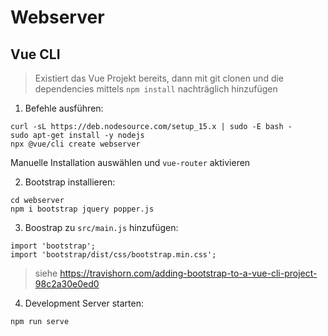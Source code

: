 # Webserver
## Vue CLI
>Existiert das Vue Projekt bereits, dann mit git clonen und die dependencies mittels `npm install` nachträglich hinzufügen
1. Befehle ausführen:
```
curl -sL https://deb.nodesource.com/setup_15.x | sudo -E bash -
sudo apt-get install -y nodejs
npx @vue/cli create webserver
```
Manuelle Installation auswählen und `vue-router` aktivieren

2. Bootstrap installieren:
```
cd webserver
npm i bootstrap jquery popper.js
```
3. Boostrap zu `src/main.js` hinzufügen:
```
import 'bootstrap';
import 'bootstrap/dist/css/bootstrap.min.css';
```
>siehe https://travishorn.com/adding-bootstrap-to-a-vue-cli-project-98c2a30e0ed0
4. Development Server starten:
```
npm run serve
```
